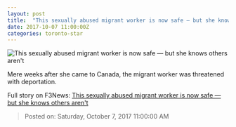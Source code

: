 ```yaml
---
layout: post
title:  "This sexually abused migrant worker is now safe — but she knows others aren't"
date: 2017-10-07 11:00:00Z
categories: toronto-star
---
```


![This sexually abused migrant worker is now safe — but she knows others aren't](https://www.thestar.com/content/dam/thestar/news/canada/migrants/2017/10/07/this-sexually-abused-migrant-worker-is-now-safe-but-she-knows-others-arent/jacqueline.jpg)

Mere weeks after she came to Canada, the migrant worker was threatened with deportation.


Full story on F3News: [This sexually abused migrant worker is now safe — but she knows others aren't](http://www.f3nws.com/n/sFX3UH)

> Posted on: Saturday, October 7, 2017 11:00:00 AM
